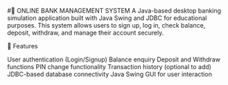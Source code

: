 #🏦 ONLINE BANK MANAGEMENT SYSTEM
A Java-based desktop banking simulation application built with Java Swing and JDBC for educational purposes. This system allows users to sign up, log in, check balance, deposit, withdraw, and manage their account securely.

📌 Features

User authentication (Login/Signup)
Balance enquiry
Deposit and Withdraw functions
PIN change functionality
Transaction history (optional to add)
JDBC-based database connectivity
Java Swing GUI for user interaction

